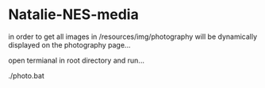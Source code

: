 # Natalie-NES-media

in order to get all images in /resources/img/photography will be dynamically displayed on the photography page...

open termianal in root directory and run...

./photo.bat